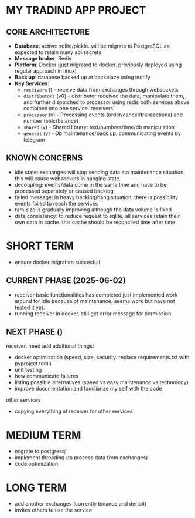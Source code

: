 # MY TRADIND APP PROJECT

## CORE ARCHITECTURE
- **Database**: active: sqlite/pickle. will be migrate to PostgreSQL as expected to retain many api secrets
- **Message broker**: Redis
- **Platform**: Docker (just migrated to docker. previously deployed using regular approach in linux)
- **Back up**: database backed up at backblaze using inotify
- **Key Services**:
  - `receivers` () - receive data from exchanges through websockets 
  - `distributors` (v0) - distributor received the data, manipulate them, and further dispatched to processor using redis
  both services above combined into one service 'receivers'
  - `processor` (v) - Processing events (order/cancel/transactions) and number (ohlc/balance)
  - `shared` (v) - Shared library: text/numbers/time/db manipulation
  - `general` (v) - Db maintenance/back up, communicating events by telegram

## KNOWN CONCERNS
- idle state: exchanges will stop sending data ata maintenance situation. this will cause websockets in hanging state.
- decoupling: events/data come in the same time and have to be processed separately or caused backlog
- failed message: in heavy backlog/hang situation, there is possibility events failed to reach the services
- ram size is gradually improving although the data volume is fixed
- data consistency: to reduce request to sqlite, all services retain their own data in cache. this cache should be reconciled time after time
  

# SHORT TERM
- ensure docker migration succesfull 
## CURRENT PHASE (2025-06-02)
- receiver basic functionalities has completed.just implemented work around for idle because of maintenance. seems work but have not tested it yet.
- running receiver in docker. still get error message for permission

## NEXT PHASE ()
receiver. need add additional things:
- docker optimization (speed, size, security. replace requirements.txt with pyproject.toml)
- unit testing
- how communicate failures
- listing possible alternatives (speed vs easy maintenance vs technology)
- improve documentation and familiarize my self with the code

other services
- copying everything at receiver for other services


# MEDIUM TERM
- migrate to postgresql
- implement threading (to process data from exchanges)
- code optimization

# LONG TERM
- add another exchanges (currently binance and deribit)
- invites others to use the service

